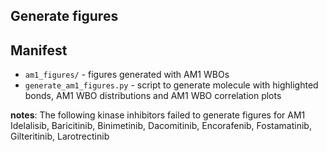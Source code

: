 ## Generate figures

## Manifest
* `am1_figures/` - figures generated with AM1 WBOs
* `generate_am1_figures.py` - script to generate molecule with highlighted bonds, AM1 WBO distributions and AM1 WBO correlation plots

__notes__:
The following kinase inhibitors failed to generate figures for AM1
Idelalisib, Baricitinib, Binimetinib, Dacomitinib, Encorafenib, Fostamatinib, Gilteritinib, Larotrectinib